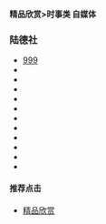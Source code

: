 
#### 精品欣赏>时事类 自媒体

### 陆德社

- [  999 ](https://youtu.be/nbXxDuX6HqA)
- [   ]()
- [   ]()
- [   ]()
- [   ]()
- [   ]()
- [   ]()
- [   ]()
- [   ]()
- [   ]()
- [   ]()
- [   ]()




#### 推荐点击
- [精品欣赏](https://summer200.github.io/content/main)




